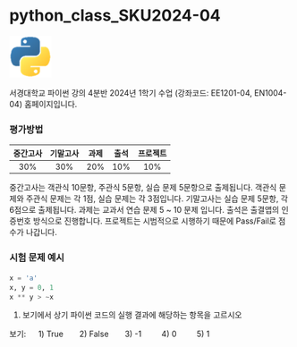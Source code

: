 # python_class_SKU2024-04
<picture>
  <source media="(prefers-color-scheme: dark)" srcset="img/python-logo-transparent2.png">
  <source media="(prefers-color-scheme: dark)" srcset="img/python-logo-transparent2.png">
  <img alt="파이썬 로고" src="img/python-logo-transparent2.png">
</picture>

서경대학교 파이썬 강의 4분반 2024년 1학기 수업 (강좌코드: EE1201-04, EN1004-04) 홈페이지입니다.

### 평가방법
| 중간고사 | 기말고사 |  과제  |  출석  | 프로젝트 |
|:--------:|:--------:|:------:|:------:|:-------:|
|  30%     |  30%     | 20%    |  10%   |  10%    | 

중간고사는 객관식 10문항, 주관식 5문항, 실습 문제 5문항으로 출제됩니다. 
객관식 문제와 주관식 문제는 각 1점, 실습 문제는 각 3점입니다. 
기말고사는 실습 문제 5문항, 각 6점으로 출제됩니다. 
과제는 교과서 연습 문제 5 ~ 10 문제 입니다. 
출석은 출결앱의 인증번호 방식으로 진행합니다. 
프로젝트는 시범적으로 시행하기 때문에 Pass/Fail로 점수가 나갑니다. 

### 시험 문제 예시
```python
x = 'a'
x, y = 0, 1
x ** y > ~x
```
1. 보기에서 상기 파이썬 코드의 실행 결과에 해당하는 항목을 고르시오

보기: &ensp;&ensp; 1) True &ensp;&ensp;&ensp; 2) False &ensp;&ensp;&ensp; 3) -1 &ensp;&ensp;&ensp;&ensp; 4) 0 &ensp;&ensp;&ensp;&ensp; 5) 1  

```python

```


